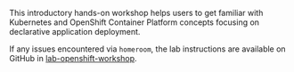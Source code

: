 This introductory hands-on workshop helps users to get familiar with Kubernetes and OpenShift Container Platform concepts focusing on declarative application deployment.

If any issues encountered via `homeroom`, the lab instructions are available on GitHub in [lab-openshift-workshop](https://github.com/kskels/lab-openshift-workshop/tree/main/workshop/content/exercises).
